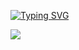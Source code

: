 [![Typing SVG](https://readme-typing-svg.demolab.com?font=Fira+Code&pause=1500&color=F7F7F7&center=verdadeiro&vCenter=verdadeiro&repeat=verdadeiro&random=falso&width=435&lines=Hello+World)](https://git.io/typing-svg)

<img src="https://github-profile-summary-cards.vercel.app/api/cards/profile-details?username=VictorGAC&theme=monokai">

